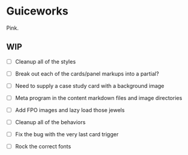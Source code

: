 # Guiceworks
Pink.

## WIP
- [ ] Cleanup all of the styles
- [ ] Break out each of the cards/panel markups into a partial?
- [ ] Need to supply a case study card with a background image
- [ ] Meta program in the content markdown files and image directories
- [ ] Add FPO images and lazy load those jewels
- [ ] Cleanup all of the behaviors
- [ ] Fix the bug with the very last card trigger
- [ ] Rock the correct fonts

